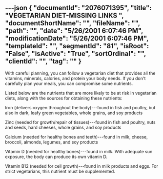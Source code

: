 ---json
{
  "documentId": "2076071395",
  "title": "VEGETARIAN DIET-MISSING LINKS     ",
  "documentShortName": "",
  "fileName": "",
  "path": "",
  "date": "5/26/2001 6:07:46 PM",
  "modificationDate": "5/26/2001 6:07:46 PM",
  "templateId": "",
  "segmentId": "81",
  "isRoot": "False",
  "isActive": "True",
  "sortOrdinal": "",
  "clientId": "",
  "tag": ""
}
---

With careful planning, you can follow a vegetarian diet that provides all the vitamins, minerals, calories, and protein your body needs. If you don't carefully plan your meals, you can compromise some nutrients. 

Listed below are the nutrients that are more likely to be at risk in vegetarian diets, along with the sources for obtaining these nutrients:

Iron (delivers oxygen throughout the body)---found in fish and poultry, but also in dark, leafy green vegetables, whole grains, and soy products
 
Zinc (needed for growth/repair of tissues)---found in fish and poultry, nuts and seeds, hard cheeses, whole grains, and soy products

Calcium (needed for healthy bones and teeth)---found in milk, cheese, broccoli, almonds, legumes, and soy products

Vitamin D (needed for healthy bones)---found in milk. With adequate sun exposure, the body can produce its own vitamin D.

Vitamin B12 (needed for cell growth)---found in milk products and eggs. For strict vegetarians, this nutrient must be supplemented.
